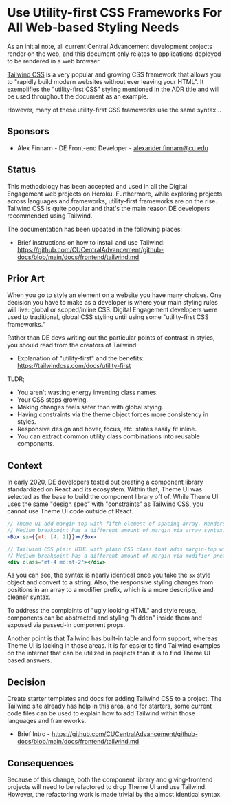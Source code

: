 # Use Utility-first CSS Frameworks For All Web-based Styling Needs

As an initial note, all current Central Advancement development projects render on the web, and this document only relates to
applications deployed to be rendered in a web browser.

[Tailwind CSS](https://tailwindcss.com/) is a very popular and growing CSS framework that allows you to "rapidly build modern websites 
without ever leaving your HTML". It exemplifies the "utility-first CSS" styling mentioned in the ADR title and will be used throughout 
the document as an example.

However, many of these utility-first CSS frameworks use the same syntax...

## Sponsors

- Alex Finnarn - DE Front-end Developer - alexander.finnarn@cu.edu

## Status

This methodology has been accepted and used in all the Digital Engagement web projects on Heroku. Furthermore, while exploring projects
across languages and frameworks, utility-first frameworks are on the rise. Tailwind CSS is quite popular and that's the main reason DE
developers recommended using Tailwind.

The documentation has been updated in the following places:

- Brief instructions on how to install and use Tailwind: https://github.com/CUCentralAdvancement/github-docs/blob/main/docs/frontend/tailwind.md

## Prior Art

When you go to style an element on a website you have many choices. One decision you have to make as a developer is where your main
styling rules will live: global or scoped/inline CSS. Digital Engagement developers were used to traditional, global CSS styling until
using some "utility-first CSS frameworks."

Rather than DE devs writing out the particular points of contrast in styles, you should read from the creators of Tailwind:

- Explanation of "utility-first" and the benefits: https://tailwindcss.com/docs/utility-first

TLDR;
- You aren't wasting energy inventing class names.
- Your CSS stops growing.
- Making changes feels safer than with global stying.
- Having constraints via the theme object forces more consistency in styles.
- Responsive design and hover, focus, etc. states easily fit inline.
- You can extract common utility class combinations into reusable components.

## Context

In early 2020, DE developers tested out creating a component library standardized on React and its ecosystem. Within that, Theme UI was
selected as the base to build the component library off of. While Theme UI uses the same "design spec" with "constraints" as Tailwind CSS,
you cannot use Theme UI code outside of React.

```jsx
// Theme UI add margin-top with fifth element of spacing array. Renders as a <div> tag.
// Medium breakpoint has a different amount of margin via array syntax.
<Box sx={{mt: [4, 2]}}></Box>

// Tailwind CSS plain HTML with plain CSS class that adds margin-top with fifth element of spacing array.
// Medium breakpoint has a different amount of margin via modifier prefix.
<div class="mt-4 md:mt-2"></div>
```

As you can see, the syntax is nearly identical once you take the `sx` style object and convert to a string. Also, the responsive styling
changes from positions in an array to a modifier prefix, which is a more descriptive and cleaner syntax.

To address the complaints of "ugly looking HTML" and style reuse, components can be abstracted and styling "hidden" inside them and exposed
via passed-in component props.

Another point is that Tailwind has built-in table and form support, whereas Theme UI is lacking in those areas. It is far easier to
find Tailwind examples on the internet that can be utilized in projects than it is to find Theme UI based answers. 

## Decision

Create starter templates and docs for adding Tailwind CSS to a project. The Tailwind site already has help in this area, and for
starters, some current code files can be used to explain how to add Tailwind within those languages and frameworks.

- Brief Intro - https://github.com/CUCentralAdvancement/github-docs/blob/main/docs/frontend/tailwind.md

## Consequences

Because of this change, both the component library and giving-frontend projects will need to be refactored to drop Theme UI and
use Tailwind. However, the refactoring work is made trivial by the almost identical syntax.
